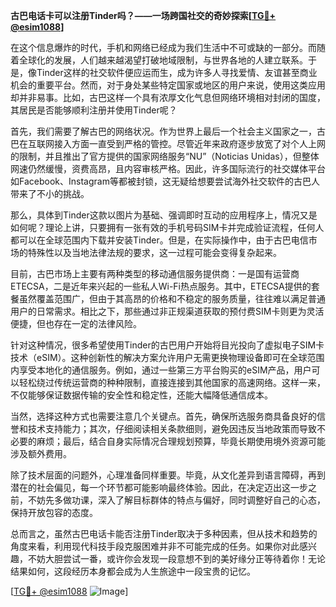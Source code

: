 **古巴电话卡可以注册Tinder吗？——一场跨国社交的奇妙探索[[TG💪+ @esim1088](https://t.me/s/esim1088)]**

在这个信息爆炸的时代，手机和网络已经成为我们生活中不可或缺的一部分。而随着全球化的发展，人们越来越渴望打破地域限制，与世界各地的人建立联系。于是，像Tinder这样的社交软件便应运而生，成为许多人寻找爱情、友谊甚至商业机会的重要平台。然而，对于身处某些特定国家或地区的用户来说，使用这类应用却并非易事。比如，古巴这样一个具有浓厚文化气息但网络环境相对封闭的国度，其居民是否能够顺利注册并使用Tinder呢？

首先，我们需要了解古巴的网络状况。作为世界上最后一个社会主义国家之一，古巴在互联网接入方面一直受到严格的管控。尽管近年来政府逐步放宽了对个人上网的限制，并且推出了官方提供的国家网络服务“NU”（Noticias Unidas），但整体网速仍然缓慢，资费高昂，且内容审核严格。因此，许多国际流行的社交媒体平台如Facebook、Instagram等都被封锁，这无疑给想要尝试海外社交软件的古巴人带来了不小的挑战。

那么，具体到Tinder这款以图片为基础、强调即时互动的应用程序上，情况又是如何呢？理论上讲，只要拥有一张有效的手机号码SIM卡并完成验证流程，任何人都可以在全球范围内下载并安装Tinder。但是，在实际操作中，由于古巴电信市场的特殊性以及当地法律法规的要求，这一过程可能会变得复杂起来。

目前，古巴市场上主要有两种类型的移动通信服务提供商：一是国有运营商ETECSA，二是近年来兴起的一些私人Wi-Fi热点服务。其中，ETECSA提供的套餐虽然覆盖范围广，但由于其高昂的价格和不稳定的服务质量，往往难以满足普通用户的日常需求。相比之下，那些通过非正规渠道获取的预付费SIM卡则更为灵活便捷，但也存在一定的法律风险。

针对这种情况，很多希望使用Tinder的古巴用户开始将目光投向了虚拟电子SIM卡技术（eSIM）。这种创新性的解决方案允许用户无需更换物理设备即可在全球范围内享受本地化的通信服务。例如，通过一些第三方平台购买的eSIM产品，用户可以轻松绕过传统运营商的种种限制，直接连接到其他国家的高速网络。这样一来，不仅能够保证数据传输的安全性和稳定性，还能大幅降低通信成本。

当然，选择这种方式也需要注意几个关键点。首先，确保所选服务商具备良好的信誉和技术支持能力；其次，仔细阅读相关条款细则，避免因违反当地政策而导致不必要的麻烦；最后，结合自身实际情况合理规划预算，毕竟长期使用境外资源可能涉及额外费用。

除了技术层面的问题外，心理准备同样重要。毕竟，从文化差异到语言障碍，再到潜在的社会偏见，每一个环节都可能影响最终体验。因此，在决定迈出这一步之前，不妨先多做功课，深入了解目标群体的特点与偏好，同时调整好自己的心态，保持开放包容的态度。

总而言之，虽然古巴电话卡能否注册Tinder取决于多种因素，但从技术和趋势的角度来看，利用现代科技手段克服困难并非不可能完成的任务。如果你对此感兴趣，不妨大胆尝试一番，或许你会发现一段意想不到的美好缘分正等待着你！无论结果如何，这段经历本身都会成为人生旅途中一段宝贵的记忆。

[[TG💪+ @esim1088](https://t.me/s/esim1088) ![Image](https://i.postimg.cc/4NQfJmqS/Snipaste-2025-05-13-00-14-12.png)]